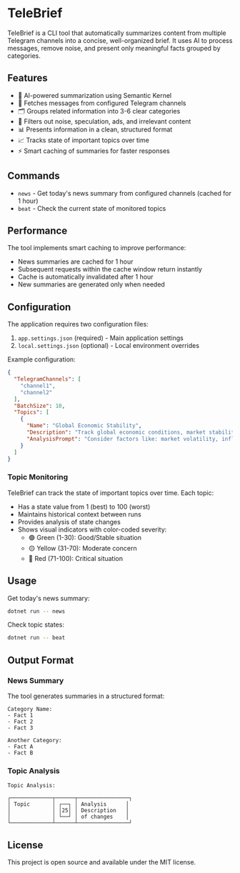 # TeleBrief

TeleBrief is a CLI tool that automatically summarizes content from multiple Telegram channels into a concise,
well-organized brief. It uses AI to process messages, remove noise, and present only meaningful facts grouped by
categories.

## Features

- 🤖 AI-powered summarization using Semantic Kernel
- 📱 Fetches messages from configured Telegram channels
- 🗂️ Groups related information into 3-6 clear categories
- 🚫 Filters out noise, speculation, ads, and irrelevant content
- 📊 Presents information in a clean, structured format
- 📈 Tracks state of important topics over time
- ⚡ Smart caching of summaries for faster responses

## Commands

- `news` - Get today's news summary from configured channels (cached for 1 hour)
- `beat` - Check the current state of monitored topics

## Performance

The tool implements smart caching to improve performance:

- News summaries are cached for 1 hour
- Subsequent requests within the cache window return instantly
- Cache is automatically invalidated after 1 hour
- New summaries are generated only when needed

## Configuration

The application requires two configuration files:

1. `app.settings.json` (required) - Main application settings
2. `local.settings.json` (optional) - Local environment overrides

Example configuration:

```json
{
  "TelegramChannels": [
    "channel1",
    "channel2"
  ],
  "BatchSize": 10,
  "Topics": [
    {
      "Name": "Global Economic Stability",
      "Description": "Track global economic conditions, market stability, and financial risks.",
      "AnalysisPrompt": "Consider factors like: market volatility, inflation rates, currency stability, trade relations, and economic growth indicators. Higher numbers indicate increased economic risks and instability."
    }
  ]
}
```

### Topic Monitoring

TeleBrief can track the state of important topics over time. Each topic:

- Has a state value from 1 (best) to 100 (worst)
- Maintains historical context between runs
- Provides analysis of state changes
- Shows visual indicators with color-coded severity:
    - 🟢 Green (1-30): Good/Stable situation
    - 🟡 Yellow (31-70): Moderate concern
    - 🔴 Red (71-100): Critical situation

## Usage

Get today's news summary:

```bash
dotnet run -- news
```

Check topic states:

```bash
dotnet run -- beat
```

## Output Format

### News Summary

The tool generates summaries in a structured format:

```
Category Name:
- Fact 1
- Fact 2
- Fact 3

Another Category:
- Fact A
- Fact B
```

### Topic Analysis

```
Topic Analysis:

┌─────────────┬──────┬────────────────┐
│ Topic       │ ┌──┐ │ Analysis      │
│             │ │25│ │ Description   │
│             │ └──┘ │ of changes    │
└─────────────┴──────┴────────────────┘
```

## License

This project is open source and available under the MIT license.
